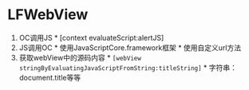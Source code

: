 # LFWebView


1. OC调用JS
		* [context evaluateScript:alertJS]
2. JS调用OC
		* 使用JavaScriptCore.framework框架
		* 使用自定义url方法
3. 获取webView中的源码内容
		* `[webView stringByEvaluatingJavaScriptFromString:titleString]`
		* 字符串：document.title等等




